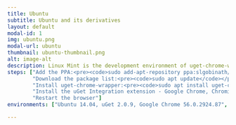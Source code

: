 ```yaml
---
title: Ubuntu
subtitle: Ubuntu and its derivatives
layout: default
modal-id: 1
img: ubuntu.png
modal-url: ubuntu
thumbnail: ubuntu-thumbnail.png
alt: image-alt
description: Linux Mint is the development environment of uget-chrome-wrapper so all features are tested in Ubuntu environment. To integrate uGet with Google Chrome/Chromium/Vivaldi/Opera, follow the steps given below.
steps: ["Add the PPA:<pre><code>sudo add-apt-repository ppa:slgobinath/uget-chrome-wrapper</code></pre>",
		"Download the package list:<pre><code>sudo apt update</code></pre>",
		"Install uget-chrome-wrapper:<pre><code>sudo apt install uget-chrome-wrapper</code></pre>",
		"Install the uGet Integration extension - Google Chrome, Chromium & Vivaldi users: <a href='https://chrome.google.com/webstore/detail/uget-integration/efjgjleilhflffpbnkaofpmdnajdpepi'>Chrome Extension</a> Opera users: <a href='https://addons.opera.com/en/extensions/details/uget-integration'>Opera Extension</a>",
		"Restart the browser"]
environments: ["Ubuntu 14.04, uGet 2.0.9, Google Chrome 56.0.2924.87", "Linux Mint 18.1, uGet 2.0.9, Google Chrome 56.0.2924.87", "Linux Mint 18.1, uGet 2.0.9, Vivaldi 1.7", "Linux Mint 18.1, uGet 2.0.9, Opera 43.0"]

---
```

